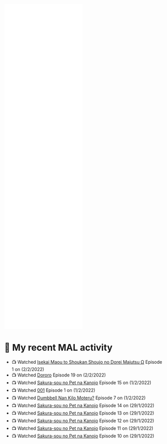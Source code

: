 ![Metrics](https://github.com/noxan-dev/noxan-dev/blob/main/github-metrics.svg)

# 🌸 My recent MAL activity

<!-- MAL_ACTIVITY:start -->

- 📺 Watched [Isekai Maou to Shoukan Shoujo no Dorei Majutsu Ω](https://myanimelist.net/anime/41623) Episode 1 on (2/2/2022)
- 📺 Watched [Dororo](https://myanimelist.net/anime/37520) Episode 19 on (2/2/2022)
- 📺 Watched [Sakura-sou no Pet na Kanojo](https://myanimelist.net/anime/13759) Episode 15 on (1/2/2022)
- 📺 Watched [001](https://myanimelist.net/anime/29978) Episode 1 on (1/2/2022)
- 📺 Watched [Dumbbell Nan Kilo Moteru?](https://myanimelist.net/anime/39026) Episode 7 on (1/2/2022)
- 📺 Watched [Sakura-sou no Pet na Kanojo](https://myanimelist.net/anime/13759) Episode 14 on (29/1/2022)
- 📺 Watched [Sakura-sou no Pet na Kanojo](https://myanimelist.net/anime/13759) Episode 13 on (29/1/2022)
- 📺 Watched [Sakura-sou no Pet na Kanojo](https://myanimelist.net/anime/13759) Episode 12 on (29/1/2022)
- 📺 Watched [Sakura-sou no Pet na Kanojo](https://myanimelist.net/anime/13759) Episode 11 on (29/1/2022)
- 📺 Watched [Sakura-sou no Pet na Kanojo](https://myanimelist.net/anime/13759) Episode 10 on (29/1/2022)

<!-- MAL_ACTIVITY:end -->
